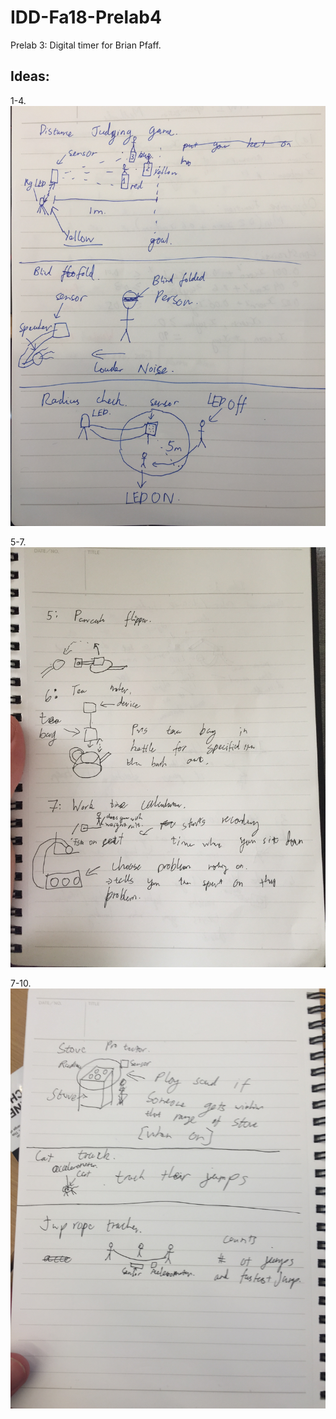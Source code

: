 # IDD-Fa18-Prelab4

Prelab 3: Digital timer for Brian Pfaff.

## Ideas: 
1-4. ![Link](https://github.com/bripfaff/IDD-Fa18-Prelab3/blob/master/A3AFAE27-DA2F-49C8-AAC7-A32E7FC49D9B.jpeg)

5-7. ![Link](https://github.com/bripfaff/IDD-Fa18-Prelab4/blob/master/96F875B7-D4BB-44F7-AF9E-82DF37F4883D.jpeg)

7-10. ![Link](https://github.com/bripfaff/IDD-Fa18-Prelab3/blob/master/A09959A2-B914-4775-AAEE-9F6075EB4E92.jpeg)

